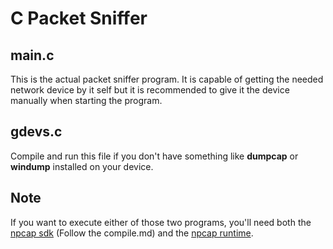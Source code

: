 # C Packet Sniffer
## main.c
This is the actual packet sniffer program. 
It is capable of getting the needed network device by it self but it is recommended to give it the device manually when starting the program.

## gdevs.c
Compile and run this file if you don't have something like **dumpcap** or **windump** installed on your device.

## Note
If you want to execute either of those two programs, you'll need both the [npcap sdk](https://npcap.com/dist/npcap-sdk-1.15.zip) (Follow the compile.md) and the [npcap runtime](https://npcap.com/dist/npcap-1.83.exe).
